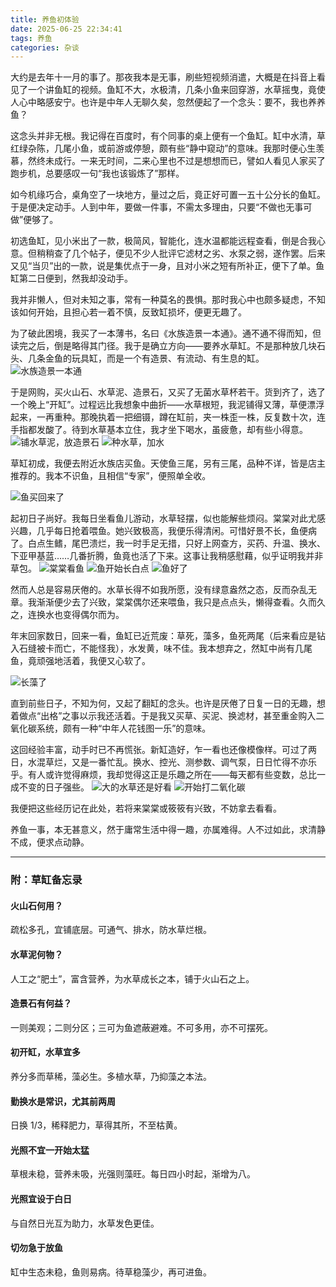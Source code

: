 ```yaml
---
title: 养鱼初体验
date: 2025-06-25 22:34:41
tags: 养鱼
categories: 杂谈
---
```


大约是去年十一月的事了。那夜我本是无事，刷些短视频消遣，大概是在抖音上看见了一个讲鱼缸的视频。鱼缸不大，水极清，几条小鱼来回穿游，水草摇曳，竟使人心中略感安宁。也许是中年人无聊久矣，忽然便起了一个念头：要不，我也养养鱼？

这念头并非无根。我记得在百度时，有个同事的桌上便有一个鱼缸。缸中水清，草红绿杂陈，几尾小鱼，或前游或停憩，颇有些“静中窥动”的意味。我那时便心生羡慕，然终未成行。一来无时间，二来心里也不过是想想而已，譬如人看见人家买了跑步机，总要感叹一句“我也该锻炼了”那样。

如今机缘巧合，桌角空了一块地方，量过之后，竟正好可置一五十公分长的鱼缸。于是便决定动手。人到中年，要做一件事，不需太多理由，只要“不做也无事可做”便够了。

初选鱼缸，见小米出了一款，极简风，智能化，连水温都能远程查看，倒是合我心意。但稍稍查了几个帖子，便见不少人批评它滤材之劣、水泵之弱，遂作罢。后来又见“当贝”出的一款，说是集优点于一身，且对小米之短有所补正，便下了单。鱼缸第二日便到，然我却没动手。

我并非懒人，但对未知之事，常有一种莫名的畏惧。那时我心中也颇多疑虑，不知该如何开始，且担心若一着不慎，反致缸损坏，便更无趣了。

为了破此困境，我买了一本薄书，名曰《水族造景一本通》。通不通不得而知，但读完之后，倒是略得其门径。我于是确立方向——要养水草缸。不是那种放几块石头、几条金鱼的玩具缸，而是一个有造景、有流动、有生息的缸。
![水族造景一本通](./first-experience-of-fish-farming/水族造景一本通.png)

于是网购，买火山石、水草泥、造景石，又买了无菌水草杯若干。货到齐了，选了一个晚上“开缸”。过程远比我想象中曲折——水草根短，我泥铺得又薄，草便漂浮起来，一再重种。那晚执着一把细镊，蹲在缸前，夹一株歪一株，反复数十次，连手指都发酸了。待到水草基本立住，我才坐下喝水，虽疲惫，却有些小得意。
![铺水草泥，放造景石](./first-experience-of-fish-farming/刚开缸.png)
![种水草，加水](./first-experience-of-fish-farming/刚加水.png)

草缸初成，我便去附近水族店买鱼。天使鱼三尾，另有三尾，品种不详，皆是店主推荐的。我本不识鱼，且相信“专家”，便照单全收。

![鱼买回来了](./first-experience-of-fish-farming/刚加鱼.png)

起初日子尚好。我每日坐看鱼儿游动，水草轻摆，似也能解些烦闷。棠棠对此尤感兴趣，几乎每日抢着喂鱼。她兴致极高，我便乐得清闲。可惜好景不长，鱼便病了。白点生鳍，尾巴溃烂，我一时手足无措，只好上网查方，买药、升温、换水、下亚甲基蓝……几番折腾，鱼竟也活了下来。这事让我稍感慰藉，似乎证明我并非草包。
![棠棠看鱼](./first-experience-of-fish-farming/棠棠看鱼.png)
![鱼开始长白点](./first-experience-of-fish-farming/鱼白点.png)
![鱼好了](./first-experience-of-fish-farming/鱼好了.png)

然而人总是容易厌倦的。水草长得不如我所愿，没有绿意盎然之态，反而杂乱无章。我渐渐便少去了兴致，棠棠偶尔还来喂鱼，我只是点点头，懒得查看。久而久之，连换水也变得偶尔而为。

年末回家数日，回来一看，鱼缸已近荒废：草死，藻多，鱼死两尾（后来看应是钻入石缝被卡而亡，不能怪我），水发黄，味不佳。我本想弃之，然缸中尚有几尾鱼，竟顽强地活着，我便又心软了。

![长藻了](./first-experience-of-fish-farming/长藻了.png)

直到前些日子，不知为何，又起了翻缸的念头。也许是厌倦了日复一日的无趣，想着做点“出格”之事以示我还活着。于是我又买草、买泥、换滤材，甚至重金购入二氧化碳系统，颇有一种“中年人花钱图一乐”的意味。

这回经验丰富，动手时已不再慌张。新缸造好，乍一看也还像模像样。可过了两日，水混草烂，又是一番忙乱。换水、控光、测参数、调气泵，日日忙得不亦乐乎。有人或许觉得麻烦，我却觉得这正是乐趣之所在——每天都有些变数，总比一成不变的日子强些。
![大的水草还是好看](./first-experience-of-fish-farming/新缸.png)
![开始打二氧化碳](./first-experience-of-fish-farming/二氧化碳.png)

我便把这些经历记在此处，若将来棠棠或筱筱有兴致，不妨拿去看看。

养鱼一事，本无甚意义，然于庸常生活中得一趣，亦属难得。人不过如此，求清静不成，便求点动静。

-----
### 附：草缸备忘录

#### 火山石何用？
疏松多孔，宜铺底层。可通气、排水，防水草烂根。
#### 水草泥何物？
人工之“肥土”，富含营养，为水草成长之本，铺于火山石之上。
#### 造景石有何益？
一则美观；二则分区；三可为鱼遮蔽避难。不可多用，亦不可摆死。
#### 初开缸，水草宜多
养分多而草稀，藻必生。多植水草，乃抑藻之本法。
#### 勤换水是常识，尤其前两周
日换 1/3，稀释肥力，草得其所，不至枯黄。
#### 光照不宜一开始太猛
草根未稳，营养未吸，光强则藻旺。每日四小时起，渐增为八。
#### 光照宜设于白日
与自然日光互为助力，水草发色更佳。
#### 切勿急于放鱼
缸中生态未稳，鱼则易病。待草稳藻少，再可进鱼。
